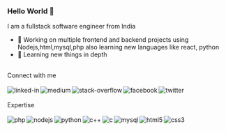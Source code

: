### Hello World 👋
I am a fullstack software engineer from India
- 🔭 Working on multiple frontend and backend projects using Nodejs,html,mysql,php also learning new languages like react, python
- 🌱 Learning new things in depth
<br>
Connect with me
<br>
<br>
<a href="https://www.linkedin.com/in/ankur-sarkar-0350a334/"><img align="left" alt="linked-in" src="https://img.shields.io/badge/linkedin-%230077B5.svg?&style=for-the-badge&logo=linkedin&logoColor=white"/></a>
<a href="https://medium.com/@anks095"><img align="left" alt="medium" src="https://img.shields.io/badge/medium-%2312100E.svg?&style=for-the-badge&logo=medium&logoColor=white" /></a>
<a href="https://stackoverflow.com/users/15414291/ankur-sarkar"><img align="left" alt="stack-overflow" src="https://img.shields.io/badge/stack%20overflow-FE7A16?logo=stack-overflow&logoColor=white&style=for-the-badge" /></a>
<a href="https://www.facebook.com/ankur.sarkar.ank/"><img align="left" alt="facebook" src="https://img.shields.io/badge/facebook-%231877F2.svg?&style=for-the-badge&logo=facebook&logoColor=white" /></a>
<a href="https://twitter.com/anks095"><img align="left" alt="twitter" src="https://img.shields.io/badge/twitter-%231DA1F2.svg?&style=for-the-badge&logo=twitter&logoColor=white" /></a>
<br>
<br>
Expertise
<br>
<br>
<div align="center">
<a href="#"><img align="left" alt="php" src="https://img.shields.io/badge/php-777BB4.svg?&style=for-the-badge&logo=php&logoColor=white" style="margin-bottom: 5px;"/></a>
<a href="#"><img align="left" alt="nodejs" src="https://img.shields.io/badge/node.js%20-%2343853D.svg?&style=for-the-badge&logo=node.js&logoColor=white" style="margin-bottom: 5px;"/></a>
<a href="#"><img align="left" alt="python" src="https://img.shields.io/badge/python-776AB.svg?&style=for-the-badge&logo=python&logoColor=white" style="margin-bottom: 5px;"/></a>
<a href="#"><img align="left" alt="c++" src="https://img.shields.io/badge/c%20plusplus-00599C.svg?&style=for-the-badge&logo=cplusplus&logoColor=white" style="margin-bottom: 5px;"/></a>
<a href="#"><img align="left" alt="c" src="https://img.shields.io/badge/c%20programming-A8B9CC.svg?&style=for-the-badge&logo=c&logoColor=white" style="margin-bottom: 5px;"/></a>
<a href="#"><img align="left" alt="mysql" src="https://img.shields.io/badge/MySQL-4479A1.svg?&style=for-the-badge&logo=mysql&logoColor=white" style="margin-bottom: 5px;"/></a>
<a href="#"><img align="left" alt="html5" src="https://img.shields.io/badge/html5-E34F26.svg?&style=for-the-badge&logo=html5&logoColor=white" style="margin-bottom: 5px;"/></a>
<a href="#"><img align="left" alt="css3" src="https://img.shields.io/badge/css3-1572B6.svg?&style=for-the-badge&logo=css3&logoColor=white" style="margin-bottom: 5px;"/></a>
</div>
<br>
